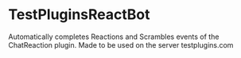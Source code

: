 # TestPluginsReactBot
Automatically completes Reactions and Scrambles events of the ChatReaction plugin. Made to be used on the server testplugins.com
